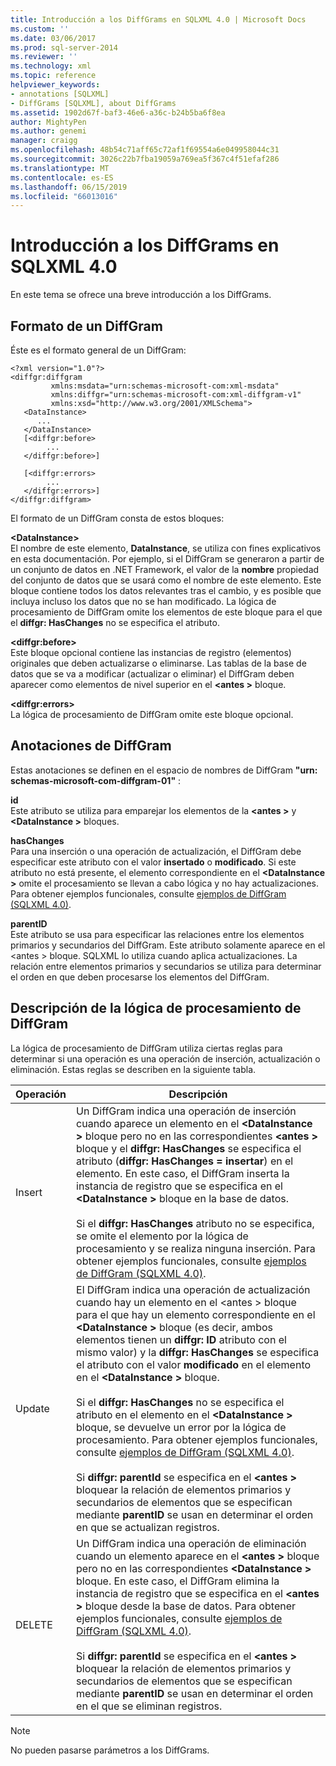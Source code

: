 ```yaml
---
title: Introducción a los DiffGrams en SQLXML 4.0 | Microsoft Docs
ms.custom: ''
ms.date: 03/06/2017
ms.prod: sql-server-2014
ms.reviewer: ''
ms.technology: xml
ms.topic: reference
helpviewer_keywords:
- annotations [SQLXML]
- DiffGrams [SQLXML], about DiffGrams
ms.assetid: 1902d67f-baf3-46e6-a36c-b24b5ba6f8ea
author: MightyPen
ms.author: genemi
manager: craigg
ms.openlocfilehash: 48b54c71aff65c72af1f69554a6e049958044c31
ms.sourcegitcommit: 3026c22b7fba19059a769ea5f367c4f51efaf286
ms.translationtype: MT
ms.contentlocale: es-ES
ms.lasthandoff: 06/15/2019
ms.locfileid: "66013016"
---
```

# <a name="introduction-to-diffgrams-in-sqlxml-40"></a>Introducción a los DiffGrams en SQLXML 4.0
  En este tema se ofrece una breve introducción a los DiffGrams.  
  
## <a name="diffgram-format"></a>Formato de un DiffGram  
 Éste es el formato general de un DiffGram:  
  
```  
<?xml version="1.0"?>  
<diffgr:diffgram   
         xmlns:msdata="urn:schemas-microsoft-com:xml-msdata"  
         xmlns:diffgr="urn:schemas-microsoft-com:xml-diffgram-v1"  
         xmlns:xsd="http://www.w3.org/2001/XMLSchema">  
   <DataInstance>  
      ...  
   </DataInstance>  
   [<diffgr:before>  
        ...  
   </diffgr:before>]  
  
   [<diffgr:errors>  
        ...  
   </diffgr:errors>]  
</diffgr:diffgram>  
```  
  
 El formato de un DiffGram consta de estos bloques:  
  
 **\<DataInstance>**  
 El nombre de este elemento, **DataInstance**, se utiliza con fines explicativos en esta documentación. Por ejemplo, si el DiffGram se generaron a partir de un conjunto de datos en .NET Framework, el valor de la **nombre** propiedad del conjunto de datos que se usará como el nombre de este elemento. Este bloque contiene todos los datos relevantes tras el cambio, y es posible que incluya incluso los datos que no se han modificado. La lógica de procesamiento de DiffGram omite los elementos de este bloque para el que el **diffgr: HasChanges** no se especifica el atributo.  
  
 **\<diffgr:before>**  
 Este bloque opcional contiene las instancias de registro (elementos) originales que deben actualizarse o eliminarse. Las tablas de la base de datos que se va a modificar (actualizar o eliminar) el DiffGram deben aparecer como elementos de nivel superior en el  **\<antes >** bloque.  
  
 **\<diffgr:errors>**  
 La lógica de procesamiento de DiffGram omite este bloque opcional.  
  
## <a name="diffgram-annotations"></a>Anotaciones de DiffGram  
 Estas anotaciones se definen en el espacio de nombres de DiffGram **"urn: schemas-microsoft-com-diffgram-01"** :  
  
 **id**  
 Este atributo se utiliza para emparejar los elementos de la  **\<antes >** y  **\<DataInstance >** bloques.  
  
 **hasChanges**  
 Para una inserción o una operación de actualización, el DiffGram debe especificar este atributo con el valor **insertado** o **modificado**. Si este atributo no está presente, el elemento correspondiente en el  **\<DataInstance >** omite el procesamiento se llevan a cabo lógica y no hay actualizaciones. Para obtener ejemplos funcionales, consulte [ejemplos de DiffGram &#40;SQLXML 4.0&#41;](diffgram-examples-sqlxml-4-0.md).  
  
 **parentID**  
 Este atributo se usa para especificar las relaciones entre los elementos primarios y secundarios del DiffGram. Este atributo solamente aparece en el \<antes > bloque. SQLXML lo utiliza cuando aplica actualizaciones. La relación entre elementos primarios y secundarios se utiliza para determinar el orden en que deben procesarse los elementos del DiffGram.  
  
## <a name="understanding-the-diffgram-processing-logic"></a>Descripción de la lógica de procesamiento de DiffGram  
 La lógica de procesamiento de DiffGram utiliza ciertas reglas para determinar si una operación es una operación de inserción, actualización o eliminación. Estas reglas se describen en la siguiente tabla.  
  
|Operación|Descripción|  
|---------------|-----------------|  
|Insert|Un DiffGram indica una operación de inserción cuando aparece un elemento en el  **\<DataInstance >** bloque pero no en las correspondientes  **\<antes >** bloque y el **diffgr: HasChanges** se especifica el atributo (**diffgr: HasChanges = insertar**) en el elemento. En este caso, el DiffGram inserta la instancia de registro que se especifica en el  **\<DataInstance >** bloque en la base de datos.<br /><br /> Si el **diffgr: HasChanges** atributo no se especifica, se omite el elemento por la lógica de procesamiento y se realiza ninguna inserción. Para obtener ejemplos funcionales, consulte [ejemplos de DiffGram &#40;SQLXML 4.0&#41;](diffgram-examples-sqlxml-4-0.md).|  
|Update|El DiffGram indica una operación de actualización cuando hay un elemento en el \<antes > bloque para el que hay un elemento correspondiente en el  **\<DataInstance >** bloque (es decir, ambos elementos tienen un **diffgr: ID** atributo con el mismo valor) y la **diffgr: HasChanges** se especifica el atributo con el valor **modificado** en el elemento en el  **\<DataInstance >** bloque.<br /><br /> Si el **diffgr: HasChanges** no se especifica el atributo en el elemento en el  **\<DataInstance >** bloque, se devuelve un error por la lógica de procesamiento. Para obtener ejemplos funcionales, consulte [ejemplos de DiffGram &#40;SQLXML 4.0&#41;](diffgram-examples-sqlxml-4-0.md).<br /><br /> Si **diffgr: parentId** se especifica en el  **\<antes >** bloquear la relación de elementos primarios y secundarios de elementos que se especifican mediante **parentID** se usan en determinar el orden en que se actualizan registros.|  
|DELETE|Un DiffGram indica una operación de eliminación cuando un elemento aparece en el  **\<antes >** bloque pero no en las correspondientes  **\<DataInstance >** bloque. En este caso, el DiffGram elimina la instancia de registro que se especifica en el  **\<antes >** bloque desde la base de datos. Para obtener ejemplos funcionales, consulte [ejemplos de DiffGram &#40;SQLXML 4.0&#41;](diffgram-examples-sqlxml-4-0.md).<br /><br /> Si **diffgr: parentId** se especifica en el  **\<antes >** bloquear la relación de elementos primarios y secundarios de elementos que se especifican mediante **parentID** se usan en determinar el orden en el que se eliminan registros.|  
  
> [!NOTE]  
>  No pueden pasarse parámetros a los DiffGrams.  
  
  
